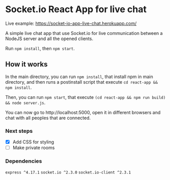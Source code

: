 # Socket.io React App for live chat

Live example: https://socket-io-app-live-chat.herokuapp.com/

A simple live chat app that use Socket.io for live communication between a NodeJS server and all the opened clients.

Run `npm install`, then `npm start`.

## How it works

In the main directory, you can run `npm install`, that install npm in main directory, and then runs a postinstall script that execute `cd react-app && npm install`.

Then, you can run `npm start`, that execute `(cd react-app && npm run build) && node server.js`.

You can now go to http://localhost:5000, open it in different browsers and chat with all peoples that are connected.

### Next steps

-   [x] Add CSS for styling
-   [ ] Make private rooms

### Dependencies

`express ^4.17.1` `socket.io ^2.3.0` `socket.io-client ^2.3.1`
